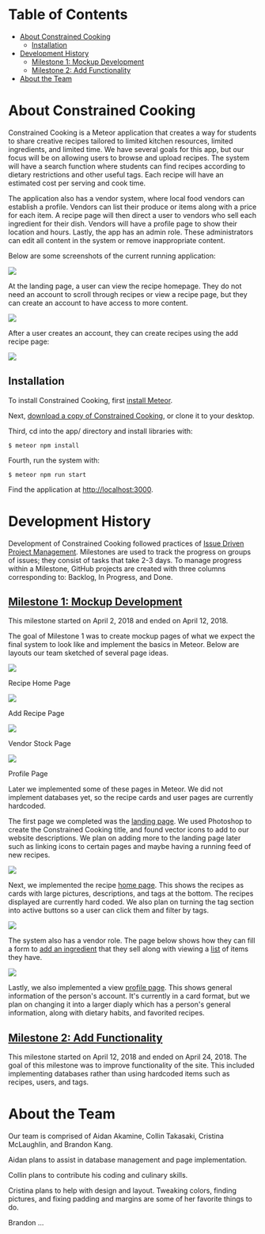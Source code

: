 # Table of Contents

* [About Constrained Cooking](#about-constrained-cooking)
  * [Installation](#installation)
* [Development History](#development-history)
  * [Milestone 1: Mockup Development](#milestone-1-mockup-development)
  * [Milestone 2: Add Functionality](#milestone-2-add-functionality)
* [About the Team](#about-the-team)

# About Constrained Cooking

Constrained Cooking is a Meteor application that creates a way for students to share creative recipes tailored to limited kitchen resources, limited ingredients, and limited time.  We have several goals for this app, but our focus will be on allowing users to browse and upload recipes.  The system will have a search function where students can find recipes according to dietary restrictions and other useful tags.  Each recipe will have an estimated cost per serving and cook time.

The application also has a vendor system, where local food vendors can establish a profile.  Vendors can list their produce or items along with a price for each item.  A recipe page will then direct a user to vendors who sell each ingredient for their dish.  Vendors will have a profile page to show their location and hours.  Lastly, the app has an admin role.  These administrators can edit all content in the system or remove inappropriate content.

Below are some screenshots of the current running application:

<img src="images/landingpagenew.PNG"/>

At the landing page, a user can view the recipe homepage.  They do not need an account to scroll through recipes or view a recipe page, but they can create an account to have access to more content.

<img src="images/homepagenew.PNG"/>

After a user creates an account, they can create recipes using the add recipe page:

<img src="images/addrecipenew.PNG"/>

## Installation

To install Constrained Cooking, first [install Meteor](https://www.meteor.com/install).

Next, [download a copy of Constrained Cooking](https://github.com/constrainedcooking/constrainedcooking.git), or clone it to your desktop.

Third, cd into the app/ directory and install libraries with:

```
$ meteor npm install
```

Fourth, run the system with:

```
$ meteor npm run start
```

Find the application at [http://localhost:3000](http://localhost:3000).

# Development History

Development of Constrained Cooking followed practices of [Issue Driven Project Management](http://courses.ics.hawaii.edu/ics314s18/modules/project-management/).  Milestones are used to track the progress on groups of issues; they consist of tasks that take 2-3 days.  To manage progress within a Milestone, GitHub projects are created with three columns corresponding to: Backlog, In Progress, and Done.

## [Milestone 1: Mockup Development](https://github.com/constrainedcooking/constrainedcooking/projects/1)

This milestone started on April 2, 2018 and ended on April 12, 2018.

The goal of Milestone 1 was to create mockup pages of what we expect the final system to look like and implement the basics in Meteor.  Below are layouts our team sketched of several page ideas.

<img src="images/recipepagemockup.PNG"/>

Recipe Home Page

<img src="images/createrecipemockup.PNG"/>

Add Recipe Page

<img src="images/vendoritemsmockup.PNG"/>

Vendor Stock Page

<img src="images/profilepagemockup.PNG"/>

Profile Page

Later we implemented some of these pages in Meteor.  We did not implement databases yet, so the recipe cards and user pages are currently hardcoded.

The first page we completed was the [landing page](http://constrainedcooking.meteorapp.com/#/).  We used Photoshop to create the Constrained Cooking title, and found vector icons to add to our website descriptions.  We plan on adding more to the landing page later such as linking icons to certain pages and maybe having a running feed of new recipes.

<img src="images/landingpage.PNG"/>

Next, we implemented the recipe [home page](http://constrainedcooking.meteorapp.com/#/list).  This shows the recipes as cards with large pictures, descriptions, and tags at the bottom.  The recipes displayed are currently hard coded.  We also plan on turning the tag section into active buttons so a user can click them and filter by tags.

<img src="images/recipehome.PNG"/>

The system also has a vendor role.  The page below shows how they can fill a form to [add an ingredient](http://constrainedcooking.meteorapp.com/#/addvendoritem) that they sell along with viewing a [list](http://constrainedcooking.meteorapp.com/#/listvendor) of items they have.

<img src="images/additem.PNG"/>

Lastly, we also implemented a view [profile page](http://constrainedcooking.meteorapp.com/#/profileview).  This shows general information of the person's account.  It's currently in a card format, but we plan on changing it into a larger diaply which has a person's general information, along with dietary habits, and favorited recipes.

## [Milestone 2: Add Functionality](https://github.com/constrainedcooking/constrainedcooking/projects/2)

This milestone started on April 12, 2018 and ended on April 24, 2018.  The goal of this milestone was to improve functionality of the site.  This included implementing databases rather than using hardcoded items such as recipes, users, and tags.


# About the Team

Our team is comprised of Aidan Akamine, Collin Takasaki, Cristina McLaughlin, and Brandon Kang.

Aidan plans to assist in database management and page implementation.

Collin plans to contribute his coding and culinary skills.

Cristina plans to help with design and layout.  Tweaking colors, finding pictures, and fixing padding and margins are some of her favorite things to do.

Brandon ...
